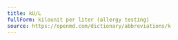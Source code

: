 ```yaml
---
title: kU/L
fullForm: kilounit per liter (allergy testing)
source: https://openmd.com/dictionary/abbreviations/k
---
```


